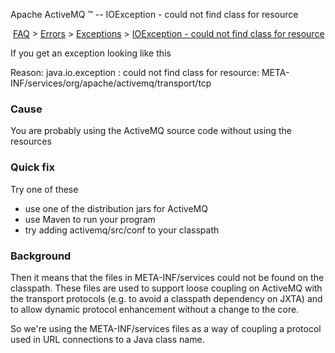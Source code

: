 Apache ActiveMQ ™ -- IOException - could not find class for resource 

 [FAQ](/FAQ/index.md) > [Errors](../../../FAQ/errors.md) > [Exceptions](../../../FAQ/Errors/exceptions.md) > [IOException - could not find class for resource](ioexception-could-not-find-class-for-reDevelopers/source.md)


If you get an exception looking like this

Reason:  java.io.exception : could not find class for resource: META-INF/services/org/apache/activemq/transport/tcp

### Cause

You are probably using the ActiveMQ source code without using the resources

### Quick fix

Try one of these

*   use one of the distribution jars for ActiveMQ
*   use Maven to run your program
*   try adding activemq/src/conf to your classpath

### Background

Then it means that the files in META-INF/services could not be found on the classpath. These files are used to support loose coupling on ActiveMQ with the transport protocols (e.g. to avoid a classpath dependency on JXTA) and to allow dynamic protocol enhancement without a change to the core.

So we're using the META-INF/services files as a way of coupling a protocol used in URL connections to a Java class name.

